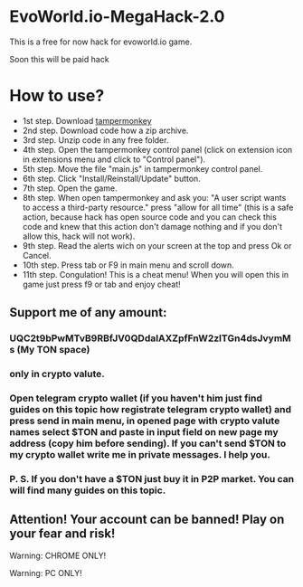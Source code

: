 # EvoWorld.io-MegaHack-2.0
This is a free for now hack for evoworld.io game.
<p>Soon this will be paid hack</p>

<h1>How to use?</h1>

- 1st step. Download <a href="https://chromewebstore.google.com/detail/tampermonkey/dhdgffkkebhmkfjojejmpbldmpobfkfo?hl=en">tampermonkey</a>
- 2nd step. Download code how a zip archive.
- 3rd step. Unzip code in any free folder.
- 4th step. Open the tampermonkey control panel (click on extension icon in extensions menu and click to "Control panel").
- 5th step. Move the file "main.js" in tampermonkey control panel.
- 6th step. Click "Install/Reinstall/Update" button.
- 7th step. Open the game.
- 8th step. When open tampermonkey and ask you: "A user script wants to access a third-party resource." press "allow for all time" (this is a safe action, because hack has open source code and you can check this code and knew that this action don't damage nothing and if you don't allow this, hack will not work).
- 9th step. Read the alerts wich on your screen at the top and press Ok or Cancel.
- 10th step. Press tab or F9 in main menu and scroll down.
- 11th step. Congulation! This is a cheat menu! When you will open this in game just press f9 or tab and enjoy cheat!

<h2>Support me of any amount:</h2>
<h3> UQC2t9bPwMTvB9RBfJV0QDdaIAXZpfFnW2zlTGn4dsJvymMs (My TON space)</h3>

<h3>only in crypto valute. </h3>
<h3>Open telegram crypto wallet (if you haven't him just find guides on this topic how registrate telegram crypto wallet) and press send in main menu, in opened page with crypto valute names select $TON and paste in input field on new page my address (copy him before sending). If you can't send $TON to my crypto wallet write me in private messages. I help you. </h3>
<h3></h3>
<h3>P. S. If you don't have a $TON just buy it in P2P market. You can will find many guides on this topic.</h3>

<h2>Attention! Your account can be banned! Play on your fear and risk!</h2>

<p>Warning: CHROME ONLY!</p>
<p>Warning: PC ONLY!</p>
